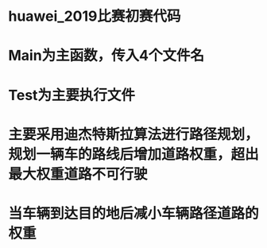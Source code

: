 # huawei_2019比赛初赛代码
# Main为主函数，传入4个文件名
# Test为主要执行文件
# 主要采用迪杰特斯拉算法进行路径规划，规划一辆车的路线后增加道路权重，超出最大权重道路不可行驶
# 当车辆到达目的地后减小车辆路径道路的权重
